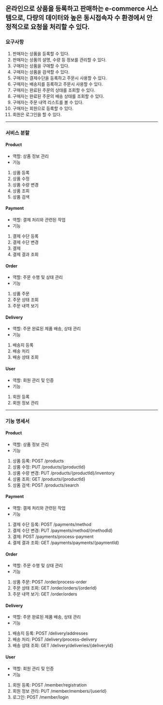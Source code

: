 ## 온라인으로 상품을 등록하고 판매하는 e-commerce 시스템으로, 다량의 데이터와 높은 동시접속자 수 환경에서 안정적으로 요청을 처리할 수 있다.

### 요구사항
1. 판매자는 상품을 등록할 수 있다.
2. 판매자는 상품의 설명, 수량 등 정보를 관리할  수 있다.
3. 구매자는 상품을 구매할 수 있다.
4. 구매자는 상품을 검색할 수 있다.
5. 구매자는 결제수단을 등록하고 주문시 사용할 수 있다.
6. 구매자는 배송지를 등록하고 주문시 사용할 수 있다.
7. 구매자는 완료된 주문의 상태를 조회할 수 있다.
8. 구매자는 완료된 주문의 배송 상태를 조회할 수 있다.
9. 구매자는 주문 내역 리스트를 볼 수 있다.
10. 구매자는 회원으로 등록할 수 있다.
11. 회원은 로그인을 할 수 있다.

---

### 서비스 분할

#### Product
- 역할: 상품 정보 관리
- 기능
1. 상품 등록
2. 상품 수정
3. 상품 수량 변경
4. 상품 조회
5. 상품 검색

#### Payment
- 역할: 결제 처리와 관련된 작업
- 기능
1. 결제 수단 등록
2. 결제 수단 변경
3. 결제
4. 결제 결과 조회

#### Order
- 역할: 주문 수행 및 상태 관리
- 기능
1. 상품 주문
2. 주문 상태 조회
3. 주문 내역 보기

#### Delivery
- 역할: 주문 완료된 제품 배송, 상태 관리
- 기능
1. 배송지 등록
2. 배송 처리
3. 배송 상태 조회

#### User
- 역할: 회원 관리 및 인증
- 기능
1. 회원 등록
2. 회원 정보 관리

---

### 기능 명세서

#### Product
- 역할: 상품 정보 관리
- 기능
1. 상품 등록: POST /products
2. 상품 수정: PUT /products/{productId}
3. 상품 수량 변경: PUT /products/{productId}/inventory
4. 상품 조회: GET /products/{productId}
5. 상품 검색: POST /products/search

#### Payment
- 역할: 결제 처리와 관련된 작업
- 기능
1. 결제 수단 등록: POST /payments/method
2. 결제 수단 변경: PUT /payments/method/{methodId}
3. 결제: POST /payments/process-payment
4. 결제 결과 조회: GET /payments/payments/{paymentId}

#### Order
- 역할: 주문 수행 및 상태 관리
- 기능
1. 상품 주문: POST /order/process-order
2. 주문 상태 조회: GET /order/orders/{orderId}
3. 주문 내역 보기: GET /order/orders

#### Delivery
- 역할: 주문 완료된 제품 배송, 상태 관리
- 기능
1. 배송지 등록: POST /delivery/addresses
2. 배송 처리: POST /delivery/process-delivery
3. 배송 상태 조회: GET /delivery/deliveries/{deliveryId}

#### User
- 역할: 회원 관리 및 인증
- 기능
1. 회원 등록: POST /member/registration
2. 회원 정보 관리: PUT /member/members/{userId}
3. 로그인: POST /member/login